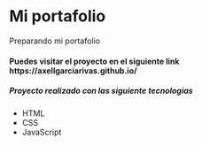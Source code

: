 # Mi portafolio

Preparando mi portafolio <br>
<h4>Puedes visitar el proyecto en el siguiente link https://axellgarciarivas.github.io/</h4>

<h5>Proyecto realizado con las siguiente tecnologias</h5>
<ul>
  <li>HTML</li>
  <li>CSS</li>
  <li>JavaScript</li>
</ul>
